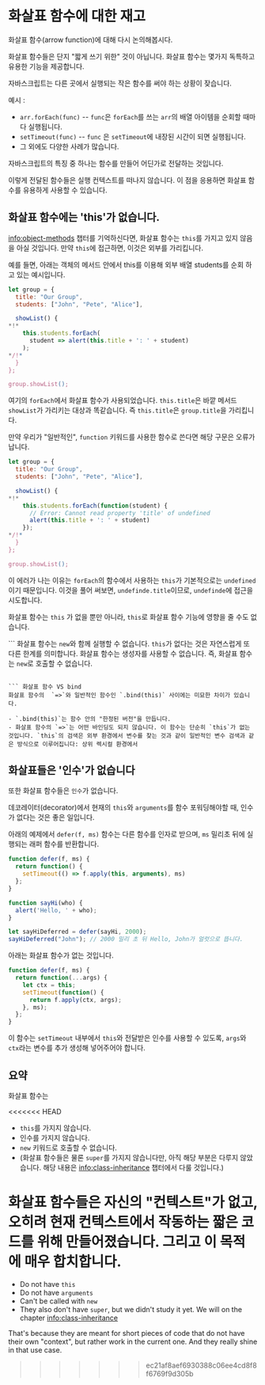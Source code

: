 # 화살표 함수에 대한 재고

화살표 함수(arrow function)에 대해 다시 논의해봅시다.

화살표 함수들은 단지 "짧게 쓰기 위한" 것이 아닙니다. 화살표 함수는 몇가지 독특하고 유용한 기능을 제공합니다.

자바스크립트는 다른 곳에서 실행되는 작은 함수를 써야 하는 상황이 잦습니다. 

예시 :

- `arr.forEach(func)` -- `func`은 `forEach`를 쓰는 `arr`의 배열 아이템을 순회할 때마다 실행됩니다.
- `setTimeout(func)` -- `func` 은 `setTimeout`에 내장된 시간이 되면 실행됩니다.
- 그 외에도 다양한 사례가 많습니다.

자바스크립트의 특징 중 하나는 함수를 만들어 어딘가로 전달하는 것입니다.

이렇게 전달된 함수들은 실행 컨텍스트를 떠나지 않습니다. 이 점을 응용하면 화살표 함수를 유용하게 사용할 수 있습니다. 

## 화살표 함수에는 'this'가 없습니다.

<info:object-methods> 챕터를 기억하신다면, 화살표 함수는 `this`를 가지고 있지 않음을 아실 것입니다. 만약 `this`에 접근하면, 이것은 외부를 가리킵니다.

예를 들면, 아래는 객체의 메서드 안에서 this를 이용해 외부 배열 students를 순회 하고 있는 예시입니다.

```js run
let group = {
  title: "Our Group",
  students: ["John", "Pete", "Alice"],

  showList() {
*!*
    this.students.forEach(
      student => alert(this.title + ': ' + student)
    );
*/!*
  }
};

group.showList();
```

여기의 `forEach`에서 화살표 함수가 사용되었습니다.  `this.title`은 바깥 메서드 `showList`가 가리키는 대상과 똑같습니다. 즉 `this.title`은 `group.title`을 가리킵니다.

만약 우리가 "일반적인", `function` 키워드를 사용한 함수로 쓴다면 해당 구문은 오류가 납니다.

```js run
let group = {
  title: "Our Group",
  students: ["John", "Pete", "Alice"],

  showList() {
*!*
    this.students.forEach(function(student) {
      // Error: Cannot read property 'title' of undefined
      alert(this.title + ': ' + student)
    });
*/!*
  }
};

group.showList();
```

이 에러가 나는 이유는 `forEach`의 함수에서 사용하는 `this`가 기본적으로는  `undefined`이기 때문입니다. 이것을 풀어 써보면, `undefinde.title`이므로, `undefinde`에 접근을 시도합니다.

화살표 함수는 `this` 가 없을 뿐만 아니라, `this`로 화살표 함수 기능에 영향을 줄 수도 없습니다.

``` 화살표 함수는 `new`와 함께 실행할 수 없습니다.
`this`가 없다는 것은 자연스럽게 또 다른 한계를 의미합니다. 화살표 함수는 생성자를 사용할 수 없습니다. 즉, 화살표 함수는 `new`로 호출할 수 없습니다.
```

``` 화살표 함수 VS bind
화살표 함수의  `=>`와 일반적인 함수인 `.bind(this)` 사이에는 미묘한 차이가 있습니다.

- `.bind(this)`는 함수 안의 "한정된 버전"을 만듭니다.
- 화살표 함수의 `=>`는 어떤 바인딩도 되지 않습니다. 이 함수는 단순히 `this`가 없는 것입니다. `this`의 검색은 외부 환경에서 변수를 찾는 것과 같이 일반적인 변수 검색과 같은 방식으로 이루어집니다: 상위 렉시컬 환경에서
```

## 화살표들은 '인수'가 없습니다

또한 화살표 함수들은 `인수`가 없습니다.

데코레이터(decorator)에서 현재의 `this`와 `arguments`를 함수 포워딩해야할 때, 인수가 없다는 것은 좋은 일입니다.

아래의 예제에서 `defer(f, ms)` 함수는 다른 함수를 인자로 받으며, `ms` 밀리초 뒤에 실행되는 래퍼 함수를 반환합니다.

```js run
function defer(f, ms) {
  return function() {
    setTimeout(() => f.apply(this, arguments), ms)
  };
}

function sayHi(who) {
  alert('Hello, ' + who);
}

let sayHiDeferred = defer(sayHi, 2000);
sayHiDeferred("John"); // 2000 밀리 초 뒤 Hello, John가 얼럿으로 뜹니다.
```

아래는 화살표 함수가 없는 것입니다.

```js
function defer(f, ms) {
  return function(...args) {
    let ctx = this;
    setTimeout(function() {
      return f.apply(ctx, args);
    }, ms);
  };
}
```

이 함수는 `setTimeout` 내부에서 `this`와 전달받은 인수를 사용할 수 있도록, `args`와 `ctx`라는 변수를 추가 생성해 넣어주어야 합니다.

## 요약

화살표 함수는

<<<<<<< HEAD
- `this`를 가지지 않습니다.
- 인수를 가지지 않습니다.
- `new` 키워드로 호출할 수 없습니다.
- (화살표 함수들은 물론 `super`를 가지지 않습니다만, 아직 해당 부분은 다루지 않았습니다. 해당 내용은 <info:class-inheritance> 챕터에서 다룰 것입니다.)

화살표 함수들은 자신의 "컨텍스트"가 없고, 오히려 현재 컨텍스트에서 작동하는 짧은 코드를 위해 만들어졌습니다. 그리고 이 목적에 매우 합치합니다.
=======
- Do not have `this`
- Do not have `arguments`
- Can't be called with `new`
- They also don't have `super`, but we didn't study it yet. We will on the chapter <info:class-inheritance>

That's because they are meant for short pieces of code that do not have their own "context", but rather work in the current one. And they really shine in that use case.
>>>>>>> ec21af8aef6930388c06ee4cd8f8f6769f9d305b
